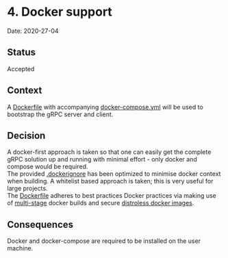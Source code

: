 # 4. Docker support

Date: 2020-27-04

## Status

Accepted

## Context

A [Dockerfile](../../Dockerfile) with accompanying [docker-compose.yml](../../docker-compose.yml) will be used to bootstrap the gRPC server and client.

## Decision

A docker-first approach is taken so that one can easily get the complete gRPC solution up and running with minimal effort - only docker and compose would be required.\
The provided [.dockerignore](../../.dockerignore) has been optimized to minimise docker context when building. A whitelist based approach is taken; this is very useful for large projects.\
The [Dockerfile](../../Dockerfile) adheres to best practices Docker practices via making use of [multi-stage](https://docs.docker.com/develop/develop-images/multistage-build/#use-multi-stage-builds) docker builds and secure [distroless docker images](https://github.com/GoogleContainerTools/distroless).

## Consequences

Docker and docker-compose are required to be installed on the user machine.
